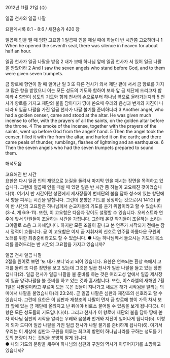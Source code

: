2012년 11월 21일 (수)

일곱 천사와 일곱 나팔



요한계시록 8:1 - 8:6 / 새찬송가 420 장


일곱째 인을 뗄 때 임한 고요함 
1 일곱째 인을 떼실 때에 하늘이 반 시간쯤 고요하더니
1 When he opened the seventh seal, there was silence in heaven for about half an hour.

일곱 천사가 일곱 나팔을 받음 
2 내가 보매 하나님 앞에 일곱 천사가 서 있어 일곱 나팔을 받았더라
2 And I saw the seven angels who stand before God, and to them were given seven trumpets.

금 향로에 향연이 찰 때 일어난 일 
3 또 다른 천사가 와서 제단 곁에 서서 금 향로를 가지고 많은 향을 받았으니 이는 모든 성도의 기도와 합하여 보좌 앞 금 제단에 드리고자 함이라 4 향연이 성도의 기도와 함께 천사의 손으로부터 하나님 앞으로 올라가는지라 5 천사가 향로를 가지고 제단의 불을 담아다가 땅에 쏟으매 우레와 음성과 번개와 지진이 나더라 6 일곱 나팔을 가진 일곱 천사가 나팔 불기를 준비하더라
3 Another angel, who had a golden censer, came and stood at the altar. He was given much incense to offer, with the prayers of all the saints, on the golden altar before the throne. 4 The smoke of the incense, together with the prayers of the saints, went up before God from the angel? hand. 5 Then the angel took the censer, filled it with fire from the altar, and hurled it on the earth; and there came peals of thunder, rumblings, flashes of lightning and an earthquake. 6 Then the seven angels who had the seven trumpets prepared to sound them.

해석도움





고요해진 반 시간  
요한은 다시 일곱 인의 재앙으로 눈길을 돌려서 마지막 인을 떼시는 장면을 목격하고 있습니다. 그런데 일곱째 인을 떼실 때 있던 일은 반 시간 쯤 하늘이 고요해진 것이었습니다(1). 여기서 반 시간이란 성전에서 제사장들이 번제단의 불을 담아 성소에 있는 향단에서 향을 피우는 시간을 말합니다. 그런데 분향은 기도를 상징하는 것으로(시 141:2) 곧 이 반 시간의 고요함은 하나님께서 순교자들의 기도를 듣기 위함이라고 할 수 있습니다(3-4, 계 6:9-11). 또한, 이 고요함은 다음과 같이도 설명할 수 있습니다. 오케스트라 연주에 앞서 단원들이 조율하는 시간을 가집니다. 그런데 온갖 악기들이 조율하는 소리는 그야말로 소음 그 자체입니다. 하지만 모든 조율이 끝나고 본 연주가 시작되기 전에는 잠시 정적이 흐릅니다. 곧 이 고요함은 이제 곧 지휘자의 신호로 연주될 아름다운 구원의 노래를 위한 최종준비라고도 할 수 있습니다. 
● 나는 하나님께서 들으시는 기도의 목소리를 올려드리는 반 시간의 고요함을 가지고 있습니까?

일곱 천사 일곱 나팔  
2절을 원어로 보면 ‘또 내가 보니’라고 되어 있습니다. 요한은 연속되는 환상 속에서 고개를 돌려 또 다른 장면을 보고 있는데 그것은 일곱 천사가 일곱 나팔을 들고 있는 장면입니다(2). 일곱 천사가 일곱 나팔을 불 준비를 하는 것은 여리고성 앞에서 일곱 제사장이 일곱 양각나팔을 불 준비를 하고 있는 것과 흡사합니다. 또한, 이스라엘의 새해인 7월 1일은 나팔절이라고 부르며 모든 묵은 것들이 지나가고 새로운 해가 시작됨을 알리는 의미에서 나팔을 불었습니다(레 23:24). 곧 일곱 나팔은 심판과 재창조의 신호라고 할 수 있습니다. 그런데 요한은 이 심판과 재창조의 나팔이 먼저 금 향로에 향이 가득 차서 보좌 앞에 있는 금 제단에 올려지고 난 뒤에야 비로소 불어질 수 있음을 보게 됩니다(3). 이 향은 모든 성도들의 기도입니다(4). 그리고 천사가 이 향로에 제단의 불을 담아 땅에 쏟자 하나님 심판의 시작을 알리는 우레와 음성과 번개와 지진이 일어나게 됩니다(5). 이렇게 되자 드디어 일곱 나팔을 가진 일곱 천사가 나팔 불기를 준비하게 됩니다(6). 여기서 우리는 이 세상에 심판과 구원을 이루는 최고의 방편이 하나님나라를 구하는 성도들 기도의 분량이 차는 것임을 분명히 알게 됩니다.  
● 나의 기도의 분량을 채우며 하나님의 심판과 구원의 역사가 이루어지기를 소망하고 있습니까?